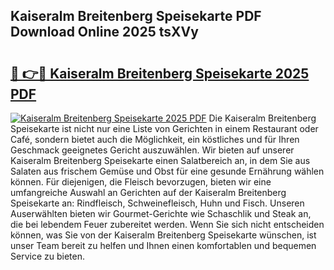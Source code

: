 ## Kaiseralm Breitenberg Speisekarte PDF Download Online 2025 tsXVy

# <h2><a href="http://gc7mp3.nevu.top/?p=Kaiseralm+Breitenberg+Speisekarte">🔗 👉🔴 Kaiseralm Breitenberg Speisekarte 2025 PDF</a></h2>

[![Kaiseralm Breitenberg Speisekarte 2025 PDF](https://i.imgur.com/dBaPXMq.png)](http://gc7mp3.nevu.top/?p=Kaiseralm+Breitenberg+Speisekarte)
Die Kaiseralm Breitenberg Speisekarte ist nicht nur eine Liste von Gerichten in einem Restaurant oder Café, sondern bietet auch die Möglichkeit, ein köstliches und für Ihren Geschmack geeignetes Gericht auszuwählen. Wir bieten auf unserer Kaiseralm Breitenberg Speisekarte einen Salatbereich an, in dem Sie aus Salaten aus frischem Gemüse und Obst für eine gesunde Ernährung wählen können. Für diejenigen, die Fleisch bevorzugen, bieten wir eine umfangreiche Auswahl an Gerichten auf der Kaiseralm Breitenberg Speisekarte an: Rindfleisch, Schweinefleisch, Huhn und Fisch. Unseren Auserwählten bieten wir Gourmet-Gerichte wie Schaschlik und Steak an, die bei lebendem Feuer zubereitet werden. Wenn Sie sich nicht entscheiden können, was Sie von der Kaiseralm Breitenberg Speisekarte wünschen, ist unser Team bereit zu helfen und Ihnen einen komfortablen und bequemen Service zu bieten.
